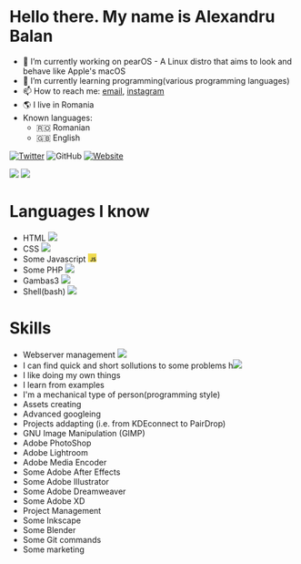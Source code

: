 
<h1>Hello there. My name is Alexandru Balan</h1>

- 🔭 I’m currently working on pearOS - A Linux distro that aims to look and behave like Apple's macOS
- 🌱 I’m currently learning programming(various programming languages)
- 📫 How to reach me: [email](mailto:alex@pearos.xyz), [instagram](instagram.com/alxb421)
- 🌎 I live in Romania
- Known languages:
  - 🇷🇴 Romanian
  - 🇬🇧 English
<!--- 💬 Ask me about ...-->
<!--- ⚡ Fun fact: ...-->
<!-- - 😄 Pronouns: ...-->
[![Twitter](https://img.shields.io/badge/Twitter-Follow-1c1c1c?style=for-the-badge&logo=twitter)](https://twitter.com/alxb421)
![GitHub](https://img.shields.io/github/followers/alxb421?color=1c1c1c&label=follow&logo=github&style=for-the-badge)
[![Website](https://img.shields.io/badge/Portfolio-Visit-1c1c1c?style=for-the-badge)](https://pearos.xyz)

<p><img src="https://github-readme-stats.vercel.app/api?username=alxb421&show_icons=true&theme=dark&icon_color=eee">     <img src="https://github-readme-stats.vercel.app/api/top-langs/?username=alxb421&theme=dark&hide_langs_below=1-"></p>

# Languages I know
- HTML <img height="15" src="https://www.w3.org/html/logo/downloads/HTML5_Badge_512.png">
- CSS <img height="15" src="https://cdn.345tool.com/public/logos/css-formatter-logo.png">
- Some Javascript <img height="15" src="https://raw.githubusercontent.com/github/explore/80688e429a7d4ef2fca1e82350fe8e3517d3494d/topics/javascript/javascript.png">
- Some PHP <img height="15" src="https://svgshare.com/i/V9h.svg">
- Gambas3 <img height="15" src="https://reposcope.com/media/unknown/none/unknown/application-x-gambas3.png">
- Shell(bash) <img height="15" src="https://upload.wikimedia.org/wikipedia/commons/thumb/4/4b/Bash_Logo_Colored.svg/1024px-Bash_Logo_Colored.svg.png">


# Skills
- Webserver management <img height="15" src="https://techzog.com/wp-content/uploads/2016/05/webserver.png">
- I can find quick and short sollutions to some problems h<img height="15" src="ttps://lh3.googleusercontent.com/proxy/Wn8kWnnATjM_cTViYx4kfGdtnzEf4dTPSqQEnE_piA6IPkECzkM5g24fGkgiiRDsKgPtly7_jF5gCMaVwmrMfqSF07CFqHCBl4ytN0Fd6Ggj4_Ar2YIOlg">
- I like doing my own things
- I learn from examples
- I'm a mechanical type of person(programming style)
- Assets creating
- Advanced googleing
- Projects addapting (i.e. from KDEconnect to PairDrop)
- GNU Image Manipulation (GIMP)
- Adobe PhotoShop
- Adobe Lightroom
- Adobe Media Encoder
- Some Adobe After Effects
- Some Adobe Illustrator
- Some Adobe Dreamweaver
- Some Adobe XD
- Project Management
- Some Inkscape
- Some Blender
- Some Git commands
- Some marketing
